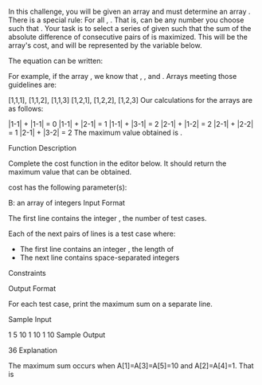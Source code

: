 In this challenge, you will be given an array  and must determine an array . There is a special rule: For all , . That is,  can be any number you choose such that . Your task is to select a series of  given  such that the sum of the absolute difference of consecutive pairs of  is maximized. This will be the array's cost, and will be represented by the variable  below.

The equation can be written:

For example, if the array , we know that , , and . Arrays meeting those guidelines are:

[1,1,1], [1,1,2], [1,1,3]
[1,2,1], [1,2,2], [1,2,3]
Our calculations for the arrays are as follows:

|1-1| + |1-1| = 0	|1-1| + |2-1| = 1	|1-1| + |3-1| = 2
|2-1| + |1-2| = 2	|2-1| + |2-2| = 1	|2-1| + |3-2| = 2
The maximum value obtained is .

Function Description

Complete the cost function in the editor below. It should return the maximum value that can be obtained.

cost has the following parameter(s):

B: an array of integers
Input Format

The first line contains the integer , the number of test cases.

Each of the next  pairs of lines is a test case where:
- The first line contains an integer , the length of 
- The next line contains  space-separated integers 

Constraints

Output Format

For each test case, print the maximum sum on a separate line.

Sample Input

1
5
10 1 10 1 10
Sample Output

36
Explanation

The maximum sum occurs when A[1]=A[3]=A[5]=10 and A[2]=A[4]=1. That is 
